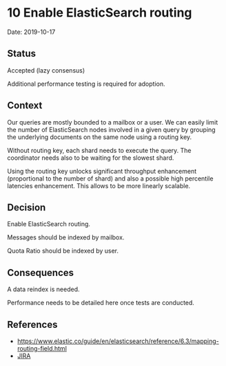 # 10 Enable ElasticSearch routing

Date: 2019-10-17

## Status

Accepted (lazy consensus)

Additional performance testing is required for adoption.

## Context

Our queries are mostly bounded to a mailbox or a user. We can easily
limit the number of ElasticSearch nodes involved in a given query by
grouping the underlying documents on the same node using a routing key.

Without routing key, each shard needs to execute the query. The coordinator
needs also to be waiting for the slowest shard.

Using the routing key unlocks significant throughput enhancement (proportional
to the number of shard) and also a possible high percentile latencies enhancement.
This allows to be more linearly scalable.

## Decision

Enable ElasticSearch routing.

Messages should be indexed by mailbox.

Quota Ratio should be indexed by user.

## Consequences

A data reindex is needed.

Performance needs to be detailed here once tests are conducted.

## References

 - https://www.elastic.co/guide/en/elasticsearch/reference/6.3/mapping-routing-field.html
 - [JIRA](https://issues.apache.org/jira/browse/JAMES-2917)
